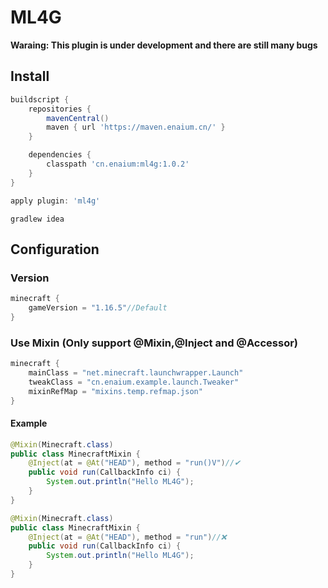 # ML4G

**Waraing: This plugin is under development and there are still many bugs**

## Install

```groovy
buildscript {
    repositories {
        mavenCentral()
        maven { url 'https://maven.enaium.cn/' }
    }

    dependencies {
        classpath 'cn.enaium:ml4g:1.0.2'
    }
}

apply plugin: 'ml4g'
```

```
gradlew idea
```

## Configuration

### Version

```groovy
minecraft {
    gameVersion = "1.16.5"//Default
}
```

### Use Mixin (Only support @Mixin,@Inject and @Accessor)

```groovy
minecraft {
    mainClass = "net.minecraft.launchwrapper.Launch"
    tweakClass = "cn.enaium.example.launch.Tweaker"
    mixinRefMap = "mixins.temp.refmap.json"
}
```

#### Example

```java
@Mixin(Minecraft.class)
public class MinecraftMixin {
    @Inject(at = @At("HEAD"), method = "run()V")//✔
    public void run(CallbackInfo ci) {
        System.out.println("Hello ML4G");
    }
}
```

```java
@Mixin(Minecraft.class)
public class MinecraftMixin {
    @Inject(at = @At("HEAD"), method = "run")//❌
    public void run(CallbackInfo ci) {
        System.out.println("Hello ML4G");
    }
}
```